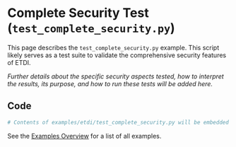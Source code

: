 # Complete Security Test (`test_complete_security.py`)

This page describes the `test_complete_security.py` example. This script likely serves as a test suite to validate the comprehensive security features of ETDI.

*Further details about the specific security aspects tested, how to interpret the results, its purpose, and how to run these tests will be added here.*

## Code

```python
# Contents of examples/etdi/test_complete_security.py will be embedded or linked here.
```

See the [Examples Overview](../index.md) for a list of all examples. 